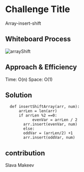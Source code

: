 # Challenge Title

Array-insert-shift

## Whiteboard Process

![arrayShift](/401/arrayShift/arrayShift.jpg)

## Approach & Efficiency

Time: O(n)
Space: O(1)

## Solution

      def insertShiftArray(arr, num):
          arrLen = len(arr)
          if arrLen %2 ==0:
                evenVar = arrLen / 2
            arr.insert(evenVar, num)
            else:
            oddVar = (arrLen/2) +1
            arr.insert(oddVar, num)

## contribution

Slava Makeev
